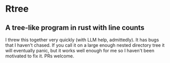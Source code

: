 # Rtree
## A tree-like program in rust with line counts

I threw this together very quickly (with LLM help, admittedly).
It has bugs that I haven't chased. If you call it on a large enough nested
directory tree it will eventually panic, but it works well enough for me so I
haven't been motivated to fix it. PRs welcome.
